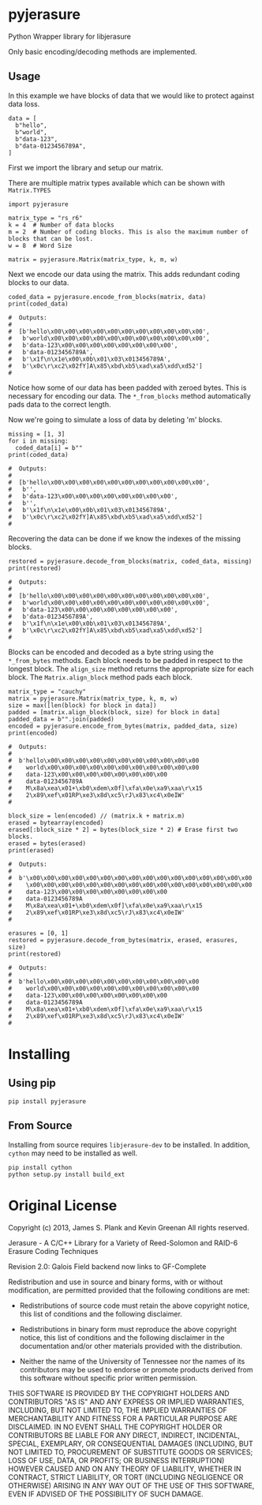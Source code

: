 # pyjerasure
Python Wrapper library for libjerasure

Only basic encoding/decoding methods are implemented.

## Usage

In this example we have blocks of data that we would like to protect against data loss. 

```
data = [
  b"hello",
  b"world",
  b"data-123",
  b"data-0123456789A",
]
```
First we import the library and setup our matrix.

There are multiple matrix types available which can be shown with `Matrix.TYPES`
```
import pyjerasure

matrix_type = "rs_r6"
k = 4  # Number of data blocks
m = 2  # Number of coding blocks. This is also the maximum number of blocks that can be lost.
w = 8  # Word Size

matrix = pyjerasure.Matrix(matrix_type, k, m, w)
```
Next we encode our data using the matrix.
This adds redundant coding blocks to our data.

```
coded_data = pyjerasure.encode_from_blocks(matrix, data)
print(coded_data)

#  Outputs:
#
#  [b'hello\x00\x00\x00\x00\x00\x00\x00\x00\x00\x00\x00',
#   b'world\x00\x00\x00\x00\x00\x00\x00\x00\x00\x00\x00',
#   b'data-123\x00\x00\x00\x00\x00\x00\x00\x00',
#   b'data-0123456789A',
#   b'\x1f\n\x1e\x00\x0b\x01\x03\x013456789A',
#   b'\x0c\r\xc2\x02fY]A\x85\xbd\xb5\xad\xa5\xdd\xd52']
#
```
Notice how some of our data has been padded with zeroed bytes.
This is necessary for encoding our data.
The `*_from_blocks` method automatically pads data to the correct length.


Now we're going to simulate a loss of data by deleting 'm' blocks.

```
missing = [1, 3]
for i in missing:
  coded_data[i] = b""
print(coded_data)

#  Outputs:
#
#  [b'hello\x00\x00\x00\x00\x00\x00\x00\x00\x00\x00\x00',
#   b'',
#   b'data-123\x00\x00\x00\x00\x00\x00\x00\x00',
#   b'',
#   b'\x1f\n\x1e\x00\x0b\x01\x03\x013456789A',
#   b'\x0c\r\xc2\x02fY]A\x85\xbd\xb5\xad\xa5\xdd\xd52']
#
```

Recovering the data can be done if we know the indexes of the missing blocks.

```
restored = pyjerasure.decode_from_blocks(matrix, coded_data, missing)
print(restored)

#  Outputs:
#
#  [b'hello\x00\x00\x00\x00\x00\x00\x00\x00\x00\x00\x00',
#   b'world\x00\x00\x00\x00\x00\x00\x00\x00\x00\x00\x00',
#   b'data-123\x00\x00\x00\x00\x00\x00\x00\x00',
#   b'data-0123456789A',
#   b'\x1f\n\x1e\x00\x0b\x01\x03\x013456789A',
#   b'\x0c\r\xc2\x02fY]A\x85\xbd\xb5\xad\xa5\xdd\xd52']
#
```
Blocks can be encoded and decoded as a byte string using the `*_from_bytes` methods.
Each block needs to be padded in respect to the longest block. The `align_size` method returns the appropriate size for each block.
The `Matrix.align_block` method pads each block.

```
matrix_type = "cauchy"
matrix = pyjerasure.Matrix(matrix_type, k, m, w)
size = max([len(block) for block in data])
padded = [matrix.align_block(block, size) for block in data]
padded_data = b"".join(padded)
encoded = pyjerasure.encode_from_bytes(matrix, padded_data, size)
print(encoded)

#  Outputs:
#
#  b'hello\x00\x00\x00\x00\x00\x00\x00\x00\x00\x00\x00
#    world\x00\x00\x00\x00\x00\x00\x00\x00\x00\x00\x00
#    data-123\x00\x00\x00\x00\x00\x00\x00\x00
#    data-0123456789A
#    M\x8a\xea\x01+\xb0\xdem\x0f]\xfa\x0e\xa9\xaa\r\x15
#    2\x89\xef\x01RP\xe3\x8d\xc5\rJ\x83\xc4\x0eIW'
#

block_size = len(encoded) // (matrix.k + matrix.m)
erased = bytearray(encoded)
erased[:block_size * 2] = bytes(block_size * 2) # Erase first two blocks.
erased = bytes(erased)
print(erased)

#  Outputs:
#
#  b'\x00\x00\x00\x00\x00\x00\x00\x00\x00\x00\x00\x00\x00\x00\x00\x00
#    \x00\x00\x00\x00\x00\x00\x00\x00\x00\x00\x00\x00\x00\x00\x00\x00 
#    data-123\x00\x00\x00\x00\x00\x00\x00\x00
#    data-0123456789A
#    M\x8a\xea\x01+\xb0\xdem\x0f]\xfa\x0e\xa9\xaa\r\x15
#    2\x89\xef\x01RP\xe3\x8d\xc5\rJ\x83\xc4\x0eIW'
#

erasures = [0, 1]
restored = pyjerasure.decode_from_bytes(matrix, erased, erasures, size)
print(restored)

#  Outputs:
#
#  b'hello\x00\x00\x00\x00\x00\x00\x00\x00\x00\x00\x00
#    world\x00\x00\x00\x00\x00\x00\x00\x00\x00\x00\x00
#    data-123\x00\x00\x00\x00\x00\x00\x00\x00
#    data-0123456789A
#    M\x8a\xea\x01+\xb0\xdem\x0f]\xfa\x0e\xa9\xaa\r\x15
#    2\x89\xef\x01RP\xe3\x8d\xc5\rJ\x83\xc4\x0eIW'
#

```

# Installing

## Using pip
```
pip install pyjerasure
```

## From Source
Installing from source requires `libjerasure-dev` to be installed.
In addition, `cython` may need to be installed as well.

```
pip install cython
python setup.py install build_ext
```


# Original License

Copyright (c) 2013, James S. Plank and Kevin Greenan
All rights reserved.

Jerasure - A C/C++ Library for a Variety of Reed-Solomon and RAID-6 Erasure Coding Techniques

Revision 2.0: Galois Field backend now links to GF-Complete

Redistribution and use in source and binary forms, with or without
modification, are permitted provided that the following conditions
are met:

 - Redistributions of source code must retain the above copyright
   notice, this list of conditions and the following disclaimer.

 - Redistributions in binary form must reproduce the above copyright
   notice, this list of conditions and the following disclaimer in
   the documentation and/or other materials provided with the
   distribution.

 - Neither the name of the University of Tennessee nor the names of its
   contributors may be used to endorse or promote products derived
   from this software without specific prior written permission.

THIS SOFTWARE IS PROVIDED BY THE COPYRIGHT HOLDERS AND CONTRIBUTORS
"AS IS" AND ANY EXPRESS OR IMPLIED WARRANTIES, INCLUDING, BUT NOT
LIMITED TO, THE IMPLIED WARRANTIES OF MERCHANTABILITY AND FITNESS FOR
A PARTICULAR PURPOSE ARE DISCLAIMED. IN NO EVENT SHALL THE COPYRIGHT
HOLDER OR CONTRIBUTORS BE LIABLE FOR ANY DIRECT, INDIRECT,
INCIDENTAL, SPECIAL, EXEMPLARY, OR CONSEQUENTIAL DAMAGES (INCLUDING,
BUT NOT LIMITED TO, PROCUREMENT OF SUBSTITUTE GOODS OR SERVICES; LOSS
OF USE, DATA, OR PROFITS; OR BUSINESS INTERRUPTION) HOWEVER CAUSED
AND ON ANY THEORY OF LIABILITY, WHETHER IN CONTRACT, STRICT
LIABILITY, OR TORT (INCLUDING NEGLIGENCE OR OTHERWISE) ARISING IN ANY
WAY OUT OF THE USE OF THIS SOFTWARE, EVEN IF ADVISED OF THE
POSSIBILITY OF SUCH DAMAGE.
